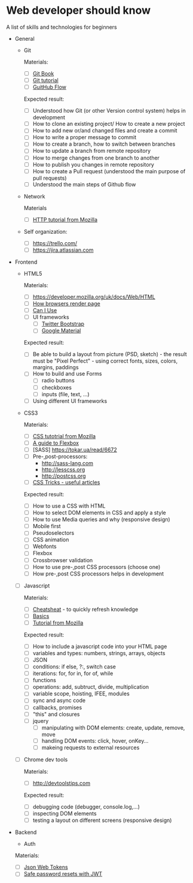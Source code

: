 # Web developer should know
A list of skills and technologies for beginners

- General
  - Git
    
    Materials:
    - [ ] [Git Book](https://git-scm.com/book/uk/v2)
    - [ ] [Git tutorial](https://www.codecademy.com/learn/learn-git)
    - [ ] [GuitHub Flow](https://guides.github.com/introduction/flow)
    
    Expected result:
    - [ ] Understood how Git (or other Version control system) helps in development
    - [ ] How to clone an existing project/ How to create a new project
    - [ ] How to add new or/and changed files and create a commit
    - [ ] How to write a proper message to commit
    - [ ] How to create a branch, how to switch between branches
    - [ ] How to update a branch from remote repository 
    - [ ] How to merge changes from one branch to another
    - [ ] How to publish you changes in remote repository
    - [ ] How to create a Pull request (understood the main purpose of pull requests)
    - [ ] Understood the main steps of Github flow
  - Network
  
    Materials
    - [ ] [HTTP tutorial from Mozilla](https://developer.mozilla.org/uk/docs/Web/HTTP)
  - Self organization:
    - [ ] https://trello.com/
    - [ ] https://jira.atlassian.com
- Frontend
  - HTML5
    
    Materials:
    - [ ] https://developer.mozilla.org/uk/docs/Web/HTML
    - [ ] [How browsers render page](https://habrahabr.ru/post/338840)
    - [ ] [Can I Use](https://caniuse.com)
    - [ ] UI frameworks
      - [ ] [Twitter Bootstrap](http://getbootstrap.com)
      - [ ] [Google Material](http://materializecss.com)
    
    Expected result:
    - [ ] Be able to build a layout from picture (PSD, sketch) - the result must be "Pixel Perfect" - using correct fonts, sizes, colors, margins, paddings
    - [ ] How to build and use Forms
      - [ ] radio buttons
      - [ ] checkboxes
      - [ ] inputs (file, text, ...)
    - [ ] Using different UI frameworks
    
  - CSS3
  
    Materials:
    - [ ] [CSS tutotrial from Mozilla](https://developer.mozilla.org/uk/docs/Web/CSS)
    - [ ] [A guide to Flexbox](https://css-tricks.com/snippets/css/a-guide-to-flexbox)
    - [ ] [SASS] https://tokar.ua/read/6672
    - [ ] Pre-,post-processors: 
      - http://sass-lang.com
      - http://lesscss.org
      - http://postcss.org
    - [ ] [CSS Tricks - useful articles](https://css-tricks.com)
    
    Expected result:
    - [ ] How to use a CSS with HTML
    - [ ] How to select DOM elements in CSS and apply a style
    - [ ] How to use Media queries and why (responsive design)
    - [ ] Mobile first
    - [ ] Pseudoselectors
    - [ ] CSS animation
    - [ ] Webfonts
    - [ ] Flexbox
    - [ ] Crossbrowser validation
    - [ ] How to use pre-,post CSS processors (choose one)
    - [ ] How pre-,post CSS processors helps in development
    
  - [ ] Javascript
  
    Materials:
    - [ ] [Cheatsheat](https://github.com/mbeaudru/modern-js-cheatsheet) - to quickly refresh knowledge
    - [ ] [Basics](https://developer.mozilla.org/uk/docs/Learn/Getting_started_with_the_web/JavaScript_basics)
    - [ ] [Tutorial from Mozilla](https://developer.mozilla.org/uk/docs/Web/JavaScript)
    
    Expected result:
    - [ ] How to include a javascript code into your HTML page
    - [ ] variables and types: numbers, strings, arrays, objects
    - [ ] JSON
    - [ ] conditions: if else, ?:, switch case
    - [ ] iterations: for, for in, for of, while
    - [ ] functions
    - [ ] operations: add, subtruct, divide, multiplication
    - [ ] variable scope, hoisting, IFEE, modules
    - [ ] sync and async code
    - [ ] callbacks, promises
    - [ ] "this" and closures
    - [ ] jquery
      - [ ] manipulating with DOM elements: create, update, remove, move
      - [ ] handling DOM events: click, hover, onKey...
      - [ ] makeing requests to external resources
  - [ ] Chrome dev tools
    
    Materials:
    - [ ] http://devtoolstips.com
   
    Expected result:
    - [ ] debugging code (debugger, console.log,...)
    - [ ] inspecting DOM elements
    - [ ] testing a layout on different screens (responsive design)
- Backend
  - Auth
  
  Materials:
    - [ ] [Json Web Tokens](https://jwt.io/)
    - [ ] [Safe password resets with JWT](https://www.smashingmagazine.com/2017/11/safe-password-resets-with-json-web-tokens/)
